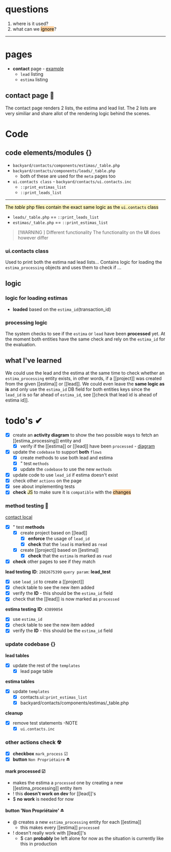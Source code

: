 # questions
1. where is it used?
2. what can we <mark style="background: #FFB86CA6;">ignore</mark>? 
 

---
# pages
- **contact** page - [example](http://localhost:8001/contacts/6562017)
	- `lead` listing
	- `estima` listing

## contact page 🛂

The contact page renders 2 lists, the estima and lead list.
The 2 lists are very similiar and share allot of the rendering logic behind the scenes.

# Code

## code elements/modules {}
- `backyard/contacts/components/estimas/_table.php`
- `backyard/contacts/components/leads/_table.php`
	- both of these are used for the `meta` pages too
- `ui.contacts class` - `backyard/contacts/ui.contacts.inc`
	- `::print_estimas_list`
	- `::print_leads_list`
****
<mark style="background: #FFF3A3A6;">The _table_ php files contain the exact same logic as the `ui.contacts` class</mark>
- `leads/_table.php` == `::print_leads_list`
- `estimas/_table.php` == `::print_estimas_list`
> [!WARNING ] Different functionality
> The functionality on the **UI** does however differ

### ui.contacts class

Used to print both the estima nad lead lists...
Contains logic for loading the `estima_processing` objects and uses them to check if ...

## logic

### logic for loading estimas

- **loaded** based on the `estima_id`(transaction_id)

### processing logic

The system checks to see if the `estima` or `lead` have been **processed** yet. At the moment both entities have the same check and rely on the `estima_id` for the evaluation.

## what I've learned

We could use the lead and the estima at the same time to check whether an `estima_processing` entity exists, in other words, if a [[project]] was created from the given [[estima]] or [[lead]].
We could even leave the **same logic as is** and only use the `estima_id` DB field for both entities keys since the `lead_id` is so far ahead of `estima_id`, see [[check that lead id is ahead of estima id]].

# todo's ✔
- [x] create an **activity diagram** to show the two possible ways to fetch an [[estima_processing]] entity and
	- [x] verify if the [[estima]] or [[lead]] have been `processed` - [diagram](https://www.mermaidchart.com/app/projects/c0dfe25c-1b2a-42c9-9b77-260bc9119ec7/diagrams/36b32686-3f3c-4e48-b804-226ff894eec0/version/v0.1/edit)
- [x] update the `codebase` to support **both** `flows`
	- [x] create methods to use both lead and estima
	- [x] " test `methods`
	- [x] update the `codebase` to use the new `methods`
- [x] update code to use `lead_id` if estima doesn't exist
- [x] check other `actions` on the page
- [x] see about implementing tests
- [x] **check** <mark style="background: #FFF3A3A6;">JS</mark> to make sure it is `compatible` with the <mark style="background: #FFB86CA6;">changes</mark>

### method testing 🧪
[contact local](http://localhost:8001/contacts/6562017)

- [x] " test **methods**
	- [x] create project based on [[lead]]
		- [x] **enforce** the usage of `lead_id`
		- [x] **check** that the `lead` is marked as `read`
	- [x] create [[project]] based on [[estima]]
		- [x] **check** that the `estima` is marked as `read`
- [x] **check** other pages to see if they match

**lead testing**
**ID**:  `2082675399`
`query param`: **lead_test**

- [x] use `lead_id` to create a [[project]]
- [x] check table to see the new item added
- [x] verify the **ID** - this should be the `estima_id` field
- [x] check that the [[lead]] is now marked as `processed`

**estima testing**
**ID**: `43899054`
- [x] use `estima_id`
- [x] check table to see the new item added
- [x] verify the **ID** - this should be the `estima_id` field

### update codebase {}

**lead tables**
- [x] update the rest of the `templates` 
	- [x] lead page table

**estima tables**
- [x] update `templates`
	- [x] contacts.ui::`print_estimas_list`
	- [x] backyard/contacts/components/estimas/_table.php

**cleanup**
- [x] remove test statements -NOTE
	- [x] `ui.contacts.inc`

### other actions check ☢
- [x] **checkbox** `mark_process` ☑
- [x] **button** `Non Propriétaire` ⏏

#### mark processed ☑
- makes the estima a `processed` one by creating a new [[estima_processing]] entity item
- ! this **doesn't work on dev** for [[lead]]'s
- $ **no** **work** is needed for now
#### button 'Non Propriétaire' ⏏
- @ creates a new `estima_processing` entity for each [[estima]]
	- this makes every [[estima]]  `processed`
- ! doesn't really work with [[lead]]'s
	- $ can **probably** be left alone for now as the situation is currently like this in production


